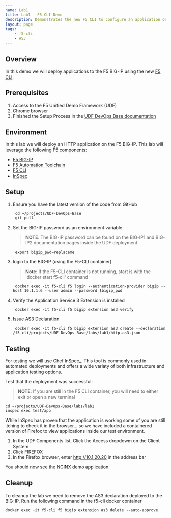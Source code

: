 ```yaml
---
name: Lab1
title: Lab1 - F5 CLI Demo
description: Demonstrates the new F5 CLI to configure an application on the BIG-IP.
layout: page
tags: 
    - f5-cli
    - AS3
---
```

## Overview

In this demo we will deploy applications to the F5 BIG-IP
using the new [F5 CLI][F5 CLI].

## Prerequisites

1. Access to the F5 Unified Demo Framework (UDF)
2. Chrome browser
3. Finished the Setup Process in the [UDF DevOps Base documentation][UDF DevOps Base documentation]

## Environment

In this lab we will deploy an HTTP application on the F5 BIG-IP.  This lab will
leverage the following F5 components:

* [F5 BIG-IP][F5 BIG-IP]
* [F5 Automation Toolchain][F5 Automation Toolchain]
* [F5 CLI][F5 CLI]
* [InSpec][InSpec]

## Setup

1. Ensure you have the latest version of the code from GitHub

        cd ~/projects/UDF-DevOps-Base
        git pull

2. Set the BIG-IP password as an environment variable:

    > **NOTE**: The BIG-IP password can be found on the BIG-IP1 and BIG-IP2 documentation pages inside the UDF deployment

        export bigip_pwd=replaceme

3. login to the BIG-IP (using the F5-CLI container)

    > **Note**: If the F5-CLI container is not running, start is with the 'docker start f5-cli' command 
        
        docker exec -it f5-cli f5 login --authentication-provider bigip --host 10.1.1.6 --user admin --password $bigip_pwd

4. Verify the Application Service 3 Extension is installed

        docker exec -it f5-cli f5 bigip extension as3 verify

5. Issue AS3 Declaration

        docker exec -it f5-cli f5 bigip extension as3 create --declaration /f5-cli/projects/UDF-DevOps-Base/labs/lab1/http.as3.json

## Testing

For testing we will use Chef InSpec_.
This tool is commonly used in automated deployments and offers
a wide variaty of both infrastructure and application testing options.

Test that the deployment was successful:

  > **NOTE**: If you are still in the F5 CLI container, you will need to either exit or open a new terminal

    cd ~/projects/UDF-DevOps-Base/labs/lab1
    inspec exec test/app

While InSpec has proven that the application is working some of you
are still itching to check it in the browser... so we have included
a containered version of Firefox to view applications inside our
test environment.

1. In the UDF Components list, Click the Access dropdowm on the Client System
2. Click FIREFOX
3. In the Firefox browser, enter http://10.1.20.20 in the address bar

You should now see the NGINX demo application.

## Cleanup

To cleanup the lab we need to remove the AS3 declaration deployed to the BIG-IP.  Run the following command in the f5-cli docker container

    docker exec -it f5-cli f5 bigip extension as3 delete --auto-approve


[F5 CLI]: https://clouddocs.f5.com/sdk/f5-cli/
[UDF DevOps Base documentation]: https://udf-devops-base.readthedocs.io/en/latest/
[F5 BIG-IP]: https://www.f5.com/products/big-ip-services/virtual-editions
[F5 Automation Toolchain]: https://www.f5.com/products/automation-and-orchestration
[InSpec]: https://www.inspec.io/